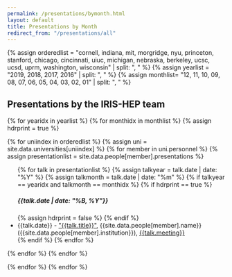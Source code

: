 ```yaml
---
permalink: /presentations/bymonth.html
layout: default
title: Presentations by Month
redirect_from: "/presentations/all"
---
```


{% assign orderedlist = "cornell, indiana, mit, morgridge, nyu, princeton, stanford, chicago, cincinnati, uiuc, michigan, nebraska, berkeley, ucsc, ucsd, uprm, washington, wisconsin" | split: ", " %}
{% assign yearlist = "2019, 2018, 2017, 2016" | split: ", " %}
{% assign monthlist= "12, 11, 10, 09, 08, 07, 06, 05, 04, 03, 02, 01" | split: ", " %}

<h2>Presentations by the IRIS-HEP team</h2>

{% for yearidx in yearlist %}
{% for monthidx in monthlist %}
{% assign hdrprint = true %}

{% for uniindex in orderedlist %}
{% assign uni = site.data.universities[uniindex] %}
  {% for member in uni.personnel %}
     {% assign presentationlist = site.data.people[member].presentations %}
<ul>
     {% for talk in presentationlist %}
  {% assign talkyear = talk.date | date: "%Y" %}
  {% assign talkmonth = talk.date | date: "%m" %}
  {% if talkyear == yearidx and talkmonth == monthidx %}
  {% if hdrprint == true %}
    <br><h5>{{talk.date | date: "%B, %Y"}}</h5>
    {% assign hdrprint = false %}
  {% endif %}
         <li> {{talk.date}} - <a href="{{talk.url}}">"{{talk.title}}"</a>, {{site.data.people[member].name}} ({{site.data.people[member].institution}}), <a href="{{talk.meetingurl}}">{{talk.meeting}}</a></li>
  {% endif %}
     {% endfor %}
</ul>
  {% endfor %}
{% endfor %}

{% endfor %}
{% endfor %}

